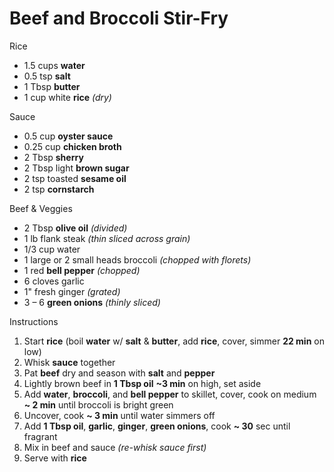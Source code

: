 # Beef and Broccoli Stir-Fry

Rice
- 1.5 cups **water**
- 0.5 tsp **salt**
- 1 Tbsp **butter**
- 1 cup white **rice** *(dry)*

Sauce
- 0.5 cup **oyster sauce**
- 0.25 cup **chicken broth**
- 2 Tbsp **sherry**
- 2 Tbsp light **brown sugar**
- 2 tsp toasted **sesame oil**
- 2 tsp **cornstarch**

Beef & Veggies
- 2 Tbsp **olive oil** *(divided)*
- 1 lb flank steak *(thin sliced across grain)*
- 1/3 cup water
- 1 large or 2 small heads broccoli *(chopped with florets)*
- 1 red **bell pepper** *(chopped)*
- 6 cloves garlic
- 1" fresh ginger *(grated)*
- 3 – 6 **green onions** *(thinly sliced)*

Instructions
1. Start **rice** (boil **water** w/ **salt** & **butter**, add **rice**, cover, simmer **22 min** on low)
1. Whisk **sauce** together
1. Pat **beef** dry and season with **salt** and **pepper**
1. Lightly brown beef in **1 Tbsp oil** **~3 min** on high, set aside
1. Add **water**, **broccoli**, and **bell pepper** to skillet, cover, cook on medium **~ 2 min** until broccoli is bright green
1. Uncover, cook **~ 3 min** until water simmers off
1. Add **1 Tbsp oil**, **garlic**, **ginger**, **green onions**, cook **~ 30** sec until fragrant
1. Mix in beef and sauce *(re-whisk sauce first)*
1. Serve with **rice**
